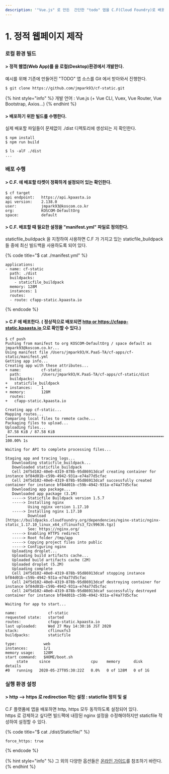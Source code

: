 ```yaml
---
description: '"Vue.js" 로 만든  간단한 "todo" 앱을 C.F(Cloud Foundry)로 배포하고 웹에서 접근하는 과정을 설명한다.'
---
```


# 1. 정적 웹페이지 제작

### 로컬 환경 빌드

#### &gt; 정적 웹앱\(Web App\)를 을 로컬\(Desktop\)환경에서 개발한다. 

예시를 위해 기존에 만들어진 "TODO" 앱 소스를 Git 에서 받아와서 진행한다.

```
$ git clone https://github.com/jmpark93/cf-static.git
```

{% hint style="info" %}
개발 언어 : Vue.js \(+ Vue CLI, Vuex, Vue Router, Vue Bootstrap, Axios...\)
{% endhint %}

#### &gt; 배포하기 위한 빌드를 수행한다. 

실제 배포할 파일들이 문제없이 ./dist 디렉토리에 생성되는 지 확인한다. 

```text
$ npm install
$ npm run build

$ ls -alF ./dist
...
```

### 배포 수행

#### &gt; C.F. 에 배포할 타켓이 정확하게 설정되어 있는 확인한다. 

```text
$ cf target
api endpoint:   https://api.kpaasta.io
api version:    2.138.0
user:           jmpark93@koscom.co.kr
org:            KOSCOM-DefaultOrg
space:          default
```

#### &gt; C.F. 배포할 때 필요한 설정을 "manifest.yml" 파일로 정의한다. 

staticfile\_buildpack 을 지정하여 사용하면 C.F 가 가지고 있는 staticfile\_buildpack 들 중에 최신 빌드백을 사용하도록 되어 있다.  

{% code title="$ cat ./manifest.yml" %}
```text
applications:
- name: cf-static
  path: ./dist
  buildpacks: 
    - staticfile_buildpack
  memory: 128M
  instances: 1
  routes:
  - route: cfapp-static.kpaasta.io
```
{% endcode %}

#### &gt; C.F 에 배포한다. \( 정상적으로 배포되면 [http or https://cfapp-static.kpaasta.io ](http://cfapp-static.kpaasta.io)으로 확인할 수 있다.\)

```text
$ cf push 
Pushing from manifest to org KOSCOM-DefaultOrg / space default as jmpark93@koscom.co.kr...
Using manifest file /Users/jmpark93/K.PaaS-TA/cf-apps/cf-static/manifest.yml
Getting app info...
Creating app with these attributes...
+ name:         cf-static
  path:         /Users/jmpark93/K.PaaS-TA/cf-apps/cf-static/dist
  buildpacks:
+   staticfile_buildpack
+ instances:    1
+ memory:       128M
  routes:
+   cfapp-static.kpaasta.io

Creating app cf-static...
Mapping routes...
Comparing local files to remote cache...
Packaging files to upload...
Uploading files...
 87.58 KiB / 87.58 KiB [==============================================================================================================================================================] 100.00% 1s

Waiting for API to complete processing files...

Staging app and tracing logs...
   Downloading staticfile_buildpack...
   Downloaded staticfile_buildpack
   Cell 24f5d102-40e0-4319-878b-95d86913dcaf creating container for instance bf84d01b-c59b-4942-931a-e74a77d5cfac
   Cell 24f5d102-40e0-4319-878b-95d86913dcaf successfully created container for instance bf84d01b-c59b-4942-931a-e74a77d5cfac
   Downloading app package...
   Downloaded app package (3.1M)
   -----> Staticfile Buildpack version 1.5.7
   -----> Installing nginx
          Using nginx version 1.17.10
   -----> Installing nginx 1.17.10
          Download [https://buildpacks.cloudfoundry.org/dependencies/nginx-static/nginx-static_1.17.10_linux_x64_cflinuxfs3_f2c99636.tgz]
          See: https://nginx.org/
   -----> Enabling HTTPS redirect
   -----> Root folder /tmp/app
   -----> Copying project files into public
   -----> Configuring nginx
   Uploading droplet...
   Uploading build artifacts cache...
   Uploaded build artifacts cache (2M)
   Uploaded droplet (5.2M)
   Uploading complete
   Cell 24f5d102-40e0-4319-878b-95d86913dcaf stopping instance bf84d01b-c59b-4942-931a-e74a77d5cfac
   Cell 24f5d102-40e0-4319-878b-95d86913dcaf destroying container for instance bf84d01b-c59b-4942-931a-e74a77d5cfac
   Cell 24f5d102-40e0-4319-878b-95d86913dcaf successfully destroyed container for instance bf84d01b-c59b-4942-931a-e74a77d5cfac

Waiting for app to start...

name:              cf-static
requested state:   started
routes:            cfapp-static.kpaasta.io
last uploaded:     Wed 27 May 14:30:16 JST 2020
stack:             cflinuxfs3
buildpacks:        staticfile

type:            web
instances:       1/1
memory usage:    128M
start command:   $HOME/boot.sh
     state     since                  cpu    memory      disk      details
#0   running   2020-05-27T05:30:22Z   0.0%   0 of 128M   0 of 1G   
```

### 실행 환경 설정 

#### &gt; http --&gt; https 로 redirection 하는 설정 : staticfile 정의 및 설

C.F 플랫폼에 앱을 배포하면 http, https 모두 동작하도록 설정되어 있다.   
https 로 강제하고 싶다면 빌드팩에 내장된 nginx 설정을 수정해야하지만 staticfile 작성하여 설정할 수 있다. 

{% code title="$ cat ./dist/Staticfile/" %}
```text
force_https: true
```
{% endcode %}

{% hint style="info" %}
그 외의 다양한 옵션들은 [온라인 가이드](https://docs.cloudfoundry.org/buildpacks/staticfile/index.html)를 참조하기 바란다.
{% endhint %}

